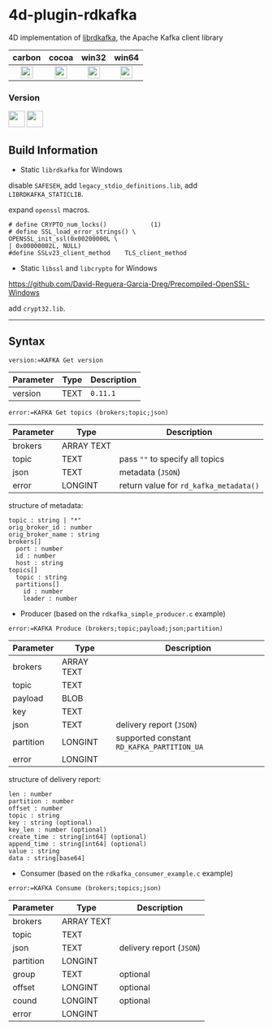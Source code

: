 # 4d-plugin-rdkafka
4D implementation of [librdkafka](https://github.com/edenhill/librdkafka), the Apache Kafka client library

| carbon | cocoa | win32 | win64 |
|:------:|:-----:|:---------:|:---------:|
|<img src="https://cloud.githubusercontent.com/assets/1725068/22371562/1b091f0a-e4db-11e6-8458-8653954a7cce.png" width="24" height="24" />|<img src="https://cloud.githubusercontent.com/assets/1725068/22371562/1b091f0a-e4db-11e6-8458-8653954a7cce.png" width="24" height="24" />|<img src="https://cloud.githubusercontent.com/assets/1725068/22371562/1b091f0a-e4db-11e6-8458-8653954a7cce.png" width="24" height="24" />|<img src="https://cloud.githubusercontent.com/assets/1725068/22371562/1b091f0a-e4db-11e6-8458-8653954a7cce.png" width="24" height="24" />|

### Version

<img src="https://cloud.githubusercontent.com/assets/1725068/18940649/21945000-8645-11e6-86ed-4a0f800e5a73.png" width="32" height="32" /> <img src="https://cloud.githubusercontent.com/assets/1725068/18940648/2192ddba-8645-11e6-864d-6d5692d55717.png" width="32" height="32" />

## Build Information

* Static ``librdkafka`` for Windows

disable ``SAFESEH``, add ``legacy_stdio_definitions.lib``, add ``LIBRDKAFKA_STATICLIB``.

expand ``openssl`` macros.

```
# define CRYPTO_num_locks()            (1)
# define SSL_load_error_strings() \
OPENSSL_init_ssl(0x00200000L \
| 0x00000002L, NULL)
#define SSLv23_client_method    TLS_client_method
```

* Static ``libssl`` and ``libcrypto`` for Windows

https://github.com/David-Reguera-Garcia-Dreg/Precompiled-OpenSSL-Windows

add ``crypt32.lib``.

---

## Syntax

```
version:=KAFKA Get version
```

Parameter|Type|Description
------------|------------|----
version|TEXT|``0.11.1``

```
error:=KAFKA Get topics (brokers;topic;json)
```

Parameter|Type|Description
------------|------------|----
brokers|ARRAY TEXT|
topic|TEXT|pass ``""`` to specify all topics  
json|TEXT|metadata (``JSON``)
error|LONGINT|return value for ``rd_kafka_metadata()``

structure of metadata:

```
topic : string | "*"
orig_broker_id : number
orig_broker_name : string
brokers[] 
  port : number
  id : number
  host : string
topics[]
  topic : string
  partitions[]
    id : number
    leader : number
```

* Producer (based on the ``rdkafka_simple_producer.c`` example)

```
error:=KAFKA Produce (brokers;topic;payload;json;partition)
```

Parameter|Type|Description
------------|------------|----
brokers|ARRAY TEXT|
topic|TEXT|
payload|BLOB|
key|TEXT|
json|TEXT|delivery report (``JSON``)
partition|LONGINT|supported constant ``RD_KAFKA_PARTITION_UA``
error|LONGINT|

structure of delivery report:

```
len : number
partition : number
offset : number
topic : string
key : string (optional)
key_len : number (optional)
create_time : string[int64] (optional)
append_time : string[int64] (optional)
value : string
data : string[base64]
```

* Consumer (based on the ``rdkafka_consumer_example.c`` example)

```
error:=KAFKA Consume (brokers;topics;json)
```

Parameter|Type|Description
------------|------------|----
brokers|ARRAY TEXT|
topic|TEXT|
json|TEXT|delivery report (``JSON``)
partition|LONGINT|
group|TEXT|optional
offset|LONGINT|optional
cound|LONGINT|optional
error|LONGINT|
